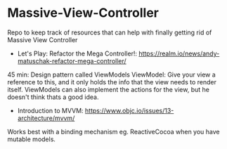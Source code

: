 # Massive-View-Controller
Repo to keep track of resources that can help with finally getting rid of Massive View Controller

- Let's Play: Refactor the Mega Controller!: https://realm.io/news/andy-matuschak-refactor-mega-controller/

45 min: Design pattern called ViewModels
ViewModel: Give your view a reference to this, and it only holds the info that the view needs to render itself. ViewModels can also implement the actions for the view, but he doesn't think thats a good idea.

- Introduction to MVVM: https://www.objc.io/issues/13-architecture/mvvm/

Works best with a binding mechanism eg. ReactiveCocoa when you have mutable models.
